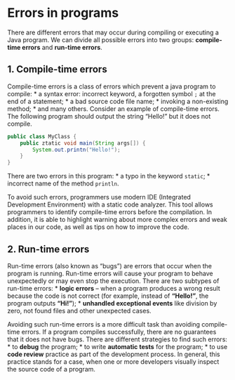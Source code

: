 # Errors in programs
There are different errors that may occur during compiling or executing a Java program. We can divide all possible errors into two groups: **compile-time errors** and **run-time errors**.

## 1. Compile-time errors
Compile-time errors is a class of errors which prevent a java program to compile:
	* a syntax error: incorrect keyword, a forgotten symbol `;` at the end of a statement;
	* a bad source code file name;
	* invoking a non-existing method;
	* and many others.
Consider an example of compile-time errors. The following program should output the string “Hello!” but it does not compile.
```java
public class MyClass {
    public ztatic void main(String args[]) {
        System.out.printn("Hello!");
    }
}
```
There are two errors in this program:
	* a typo in the keyword `static`;
	* incorrect name of the method `println`.

To avoid such errors, programmers use modern IDE (Integrated Development Environment) with a static code analyzer. This tool allows programmers to identify compile-time errors before the compilation. In addition, it is able to highlight warning about more complex errors and weak places in our code, as well as tips on how to improve the code.

## 2. Run-time errors
Run-time errors (also known as “bugs”) are errors that occur when the program is running. Run-time errors will cause your program to behave unexpectedly or may even stop the execution.
There are two subtypes of run-time errors:
	* **logic errors** – when a program produces a wrong result because the code is not correct (for example, instead of **“Hello!”**, the program outputs **“Hi!”**);
	* **unhandled exceptional events** like division by zero, not found files and other unexpected cases.

Avoiding such run-time errors is a more difficult task than avoiding compile-time errors. If a program compiles successfully, there are no guarantees that it does not have bugs. There are different strategies to find such errors:
	* to **debug** the program;
	* to write **﻿automatic tests** for the program;
	* to use **code review** practice as part of ﻿the development process. In general, this practice stands for a case, when﻿ one or more developers visually inspect the source code of a program.
